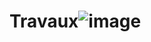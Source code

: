 # Travaux![image](https://user-images.githubusercontent.com/116294519/204358315-9b9d0479-3678-4dd2-8229-c32c8e26d3f6.png)

